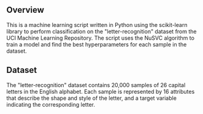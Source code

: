 ## Overview

This is a machine learning script written in Python using the scikit-learn library to perform classification on the "letter-recognition" dataset from the UCI Machine Learning Repository. The script uses the NuSVC algorithm to train a model and find the best hyperparameters for each sample in the dataset.

## Dataset
The "letter-recognition" dataset contains 20,000 samples of 26 capital letters in the English alphabet. Each sample is represented by 16 attributes that describe the shape and style of the letter, and a target variable indicating the corresponding letter.
